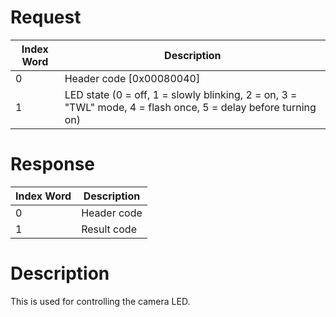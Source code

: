 # Request

| Index Word | Description                                                                                                   |
|------------|---------------------------------------------------------------------------------------------------------------|
| 0          | Header code \[0x00080040\]                                                                                    |
| 1          | LED state (0 = off, 1 = slowly blinking, 2 = on, 3 = "TWL" mode, 4 = flash once, 5 = delay before turning on) |

# Response

| Index Word | Description |
|------------|-------------|
| 0          | Header code |
| 1          | Result code |

# Description

This is used for controlling the camera LED.